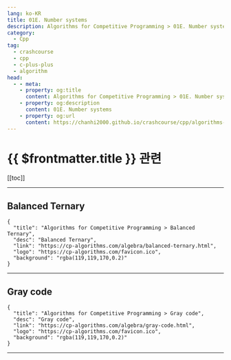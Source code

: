 ```yaml
---
lang: ko-KR
title: 01E. Number systems
description: Algorithms for Competitive Programming > 01E. Number systems
category:
  - Cpp
tag: 
  - crashcourse
  - cpp
  - c-plus-plus
  - algorithm
head:
  - - meta:
    - property: og:title
      content: Algorithms for Competitive Programming > 01E. Number systems
    - property: og:description
      content: 01E. Number systems
    - property: og:url
      content: https://chanhi2000.github.io/crashcourse/cpp/algorithms-for-competitive-programming/01-algebra/01E.html
---
```


# {{ $frontmatter.title }} 관련

[[toc]]

---

## Balanced Ternary

```component VPCard
{
  "title": "Algorithms for Competitive Programming > Balanced Ternary",
  "desc": "Balanced Ternary",
  "link": "https://cp-algorithms.com/algebra/balanced-ternary.html",
  "logo": "https://cp-algorithms.com/favicon.ico",
  "background": "rgba(119,119,170,0.2)"
}
```

---

## Gray code

```component VPCard
{
  "title": "Algorithms for Competitive Programming > Gray code",
  "desc": "Gray code",
  "link": "https://cp-algorithms.com/algebra/gray-code.html",
  "logo": "https://cp-algorithms.com/favicon.ico",
  "background": "rgba(119,119,170,0.2)"
}
```

---

